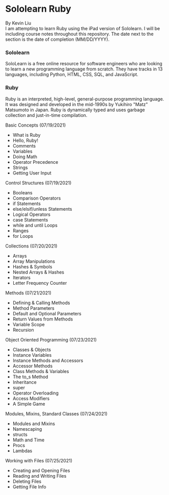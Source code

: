 # Sololearn Ruby
By Kevin Liu \
I am attempting to learn Ruby using the iPad version of Sololearn. I will be including course notes throughout this repository. The date next to the section is the date of completion (MM/DD/YYYY).

### Sololearn
SoloLearn is a free online resource for software engineers who are looking to learn a new programming language from scratch. They have tracks in 13 languages, including Python, HTML, CSS, SQL, and JavaScript.

### Ruby
Ruby is an interpreted, high-level, general-purpose programming language. It was designed and developed in the mid-1990s by Yukihiro "Matz" Matsumoto in Japan. Ruby is dynamically typed and uses garbage collection and just-in-time compilation.

Basic Concepts (07/19/2021)
- What is Ruby
- Hello, Ruby!
- Comments
- Variables
- Doing Math
- Operator Precedence
- Strings
- Getting User Input

Control Structures (07/19/2021)
- Booleans
- Comparison Operators
- if Statements
- else/elsif/unless Statements
- Logical Operators
- case Statements
- while and until Loops
- Ranges
- for Loops

Collections (07/20/2021)
- Arrays
- Array Manipulations
- Hashes & Symbols
- Nested Arrays & Hashes
- Iterators
- Letter Frequency Counter

Methods (07/21/2021)
- Defining & Calling Methods
- Method Parameters
- Default and Optional Parameters
- Return Values from Methods
- Variable Scope
- Recursion

Object Oriented Programming (07/23/2021)
- Classes & Objects
- Instance Variables
- Instance Methods and Accessors
- Accessor Methods
- Class Methods & Variables
- The to_s Method
- Inheritance
- super
- Operator Overloading
- Access Modifiers
- A Simple Game

Modules, Mixins, Standard Classes (07/24/2021)
- Modules and Mixins
- Namescaping
- structs
- Math and Time
- Procs
- Lambdas

Working with Files (07/25/2021)
- Creating and Opening Files
- Reading and Writing Files
- Deleting Files
- Getting File Info
